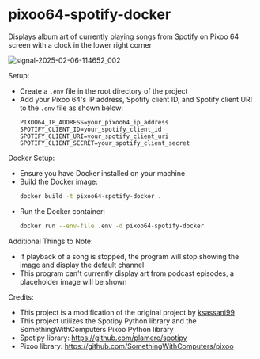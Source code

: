 # pixoo64-spotify-docker
Displays album art of currently playing songs from Spotify on Pixoo 64 screen with a clock in the lower right corner

![signal-2025-02-06-114652_002](https://github.com/user-attachments/assets/7e8b1b7f-b84b-4a5b-b1a7-6e2c62fd68d0)

Setup:
- Create a `.env` file in the root directory of the project
- Add your Pixoo 64's IP address, Spotify client ID, and Spotify client URI to the `.env` file as shown below:
  ```
  PIXOO64_IP_ADDRESS=your_pixoo64_ip_address
  SPOTIFY_CLIENT_ID=your_spotify_client_id
  SPOTIFY_CLIENT_URI=your_spotify_client_uri
  SPOTIFY_CLIENT_SECRET=your_spotify_client_secret
  ```

Docker Setup:
- Ensure you have Docker installed on your machine
- Build the Docker image:
  ```bash
  docker build -t pixoo64-spotify-docker .
  ```
- Run the Docker container:
  ```bash
  docker run --env-file .env -d pixoo64-spotify-docker
  ```

Additional Things to Note:
- If playback of a song is stopped, the program will stop showing the image and display the default channel
- This program can't currently display art from podcast episodes, a placeholder image will be shown

Credits:
- This project is a modification of the original project by [ksassani99](https://github.com/ksassani99/pixoo64-spotify-integration)
- This project utilizes the Spotipy Python library and the SomethingWithComputers Pixoo Python library
- Spotipy library: https://github.com/plamere/spotipy
- Pixoo library: https://github.com/SomethingWithComputers/pixoo
